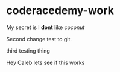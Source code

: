 # coderacedemy-work

My secret is I **dont** like *_coconut_*

Second change test to git. 

third testing thing

Hey Caleb lets see if this works